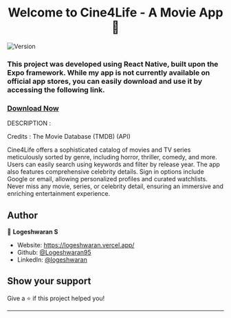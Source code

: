 
<h1 align="center">Welcome to Cine4Life - A Movie App 👋</h1>
<p>
  <img alt="Version" src="https://img.shields.io/badge/version-1.0.0-blue.svg?cacheSeconds=2592000" />
</p>

> 
### This project was developed using React Native, built upon the Expo framework. While my app is not currently available on official app stores, you can easily download and use it by accessing the following link.

### [Download Now](https://drive.google.com/file/d/1JD-fROFd6xoVj82i6mSyHmeJ0tb7FfeC/view?usp=sharing)

DESCRIPTION : 

Credits : The Movie Database (TMDB) (API) 

Cine4Life offers a sophisticated catalog of movies and TV series meticulously sorted by genre, including horror, thriller, comedy, and more. Users can easily search using keywords and filter by release year. The app also features comprehensive celebrity details. Sign in options include Google or email, allowing personalized profiles and curated watchlists. Never miss any movie, series, or celebrity detail, ensuring an immersive and enriching entertainment experience.


## Author

👤 **Logeshwaran S**

* Website: https://logeshwaran.vercel.app/
* Github: [@Logeshwaran95](https://github.com/Logeshwaran95)
* LinkedIn: [@logeshwaran](https://linkedin.com/in/logeshwaran-\/)

## Show your support

Give a ⭐️ if this project helped you!

***
